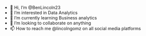 - 👋 Hi, I’m @BenLincoln23
- 👀 I’m interested in Data Analytics
- 🌱 I’m currently learning Business analytics
- 💞️ I’m looking to collaborate on anything
- 📫 How to reach me @lincolngomz on all social media platforms

<!---
BenLincoln23/BenLincoln23 is a ✨ special ✨ repository because its `README.md` (this file) appears on your GitHub profile.
You can click the Preview link to take a look at your changes.
--->
